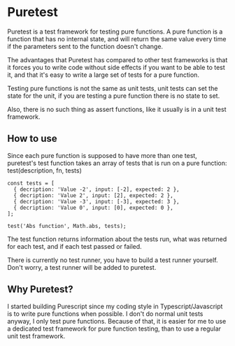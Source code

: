 # Puretest

Puretest is a test framework for testing pure functions. A pure function is a function that has no internal state,
and will return the same value every time if the parameters sent to the function doesn't change.

The advantages that Puretest has compared to other test frameworks is that it forces you to write code without side
effects if you want to be able to test it, and that it's easy to write a large set of tests for a pure function.

Testing pure functions is not the same as unit tests, unit tests can set
the state for the unit, if you are testing a pure function there is no state to set.

Also, there is no such thing as assert functions, like it usually is
in a unit test framework.

## How to use

Since each pure function is supposed to have more than one test, puretest's test function takes an array of tests that
is run on a pure function: test(description, fn, tests)

    const tests = [
      { decription: 'Value -2', input: [-2], expected: 2 },
      { decription: 'Value 2', input: [2], expected: 2 },
      { decription: 'Value -3', input: [-3], expected: 3 },
      { decription: 'Value 0', input: [0], expected: 0 },
    ];

    test('Abs function', Math.abs, tests);

The test function returns information about the tests run, what was returned for each test, and if each test passed or failed.

There is currently no test runner, you have to build a test runner yourself. Don't worry, a test runner will be added to puretest.

## Why Puretest?

I started building Purescript since my coding style in Typescript/Javascript is to write pure functions when possible. I don't do normal unit tests anyway, I only test pure functions. Because of that, it is easier for me to use a dedicated test framework for pure function testing,
than to use a regular unit test framework.
